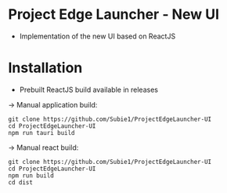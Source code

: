 # Project Edge Launcher - New UI
- Implementation of the new UI based on ReactJS

# Installation
- Prebuilt ReactJS build available in releases

-> Manual application build:
```
git clone https://github.com/Subie1/ProjectEdgeLauncher-UI
cd ProjectEdgeLauncher-UI
npm run tauri build
```

-> Manual react build:
```
git clone https://github.com/Subie1/ProjectEdgeLauncher-UI
cd ProjectEdgeLauncher-UI
npm run build
cd dist
```